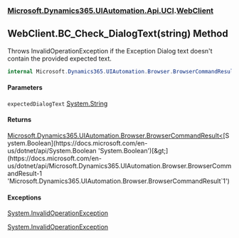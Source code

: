### [Microsoft.Dynamics365.UIAutomation.Api.UCI](Microsoft.Dynamics365.UIAutomation.Api.UCI.md 'Microsoft.Dynamics365.UIAutomation.Api.UCI').[WebClient](WebClient.md 'Microsoft.Dynamics365.UIAutomation.Api.UCI.WebClient')

## WebClient.BC_Check_DialogText(string) Method

Throws InvalidOperationException if the Exception Dialog text doesn't contain the provided expected text.

```csharp
internal Microsoft.Dynamics365.UIAutomation.Browser.BrowserCommandResult<bool> BC_Check_DialogText(string expectedDialogText);
```
#### Parameters

<a name='Microsoft.Dynamics365.UIAutomation.Api.UCI.WebClient.BC_Check_DialogText(string).expectedDialogText'></a>

`expectedDialogText` [System.String](https://docs.microsoft.com/en-us/dotnet/api/System.String 'System.String')

#### Returns
[Microsoft.Dynamics365.UIAutomation.Browser.BrowserCommandResult&lt;](https://docs.microsoft.com/en-us/dotnet/api/Microsoft.Dynamics365.UIAutomation.Browser.BrowserCommandResult-1 'Microsoft.Dynamics365.UIAutomation.Browser.BrowserCommandResult`1')[System.Boolean](https://docs.microsoft.com/en-us/dotnet/api/System.Boolean 'System.Boolean')[&gt;](https://docs.microsoft.com/en-us/dotnet/api/Microsoft.Dynamics365.UIAutomation.Browser.BrowserCommandResult-1 'Microsoft.Dynamics365.UIAutomation.Browser.BrowserCommandResult`1')

#### Exceptions

[System.InvalidOperationException](https://docs.microsoft.com/en-us/dotnet/api/System.InvalidOperationException 'System.InvalidOperationException')

[System.InvalidOperationException](https://docs.microsoft.com/en-us/dotnet/api/System.InvalidOperationException 'System.InvalidOperationException')